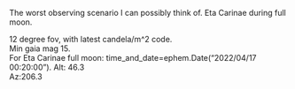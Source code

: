 The worst observing scenario I can possibly think of. Eta Carinae during full moon.  

12 degree fov, with latest candela/m^2 code.  
Min gaia mag 15.  
For Eta Carinae full moon: time_and_date=ephem.Date(“2022/04/17 00:20:00”). 
Alt: 46.3  
Az:206.3